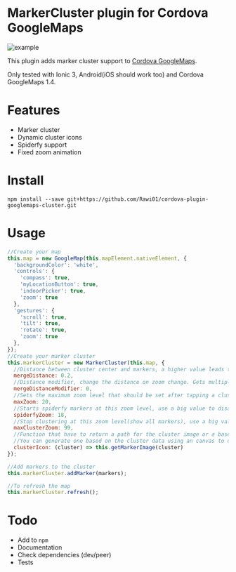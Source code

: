 # MarkerCluster plugin for Cordova GoogleMaps

![example](https://user-images.githubusercontent.com/5850477/27987614-c1c67d10-6410-11e7-9a22-242bdbc0dbc7.png)

This plugin adds marker cluster support to [Cordova GoogleMaps](https://github.com/mapsplugin/cordova-plugin-googlemaps).

Only tested with Ionic 3, Android(iOS should work too) and Cordova GoogleMaps 1.4.

# Features

* Marker cluster
* Dynamic cluster icons
* Spiderfy support
* Fixed zoom animation

# Install

```
npm install --save git+https://github.com/Rawi01/cordova-plugin-googlemaps-cluster.git
```

# Usage

```javascript
//Create your map
this.map = new GoogleMap(this.mapElement.nativeElement, {
  'backgroundColor': 'white',
  'controls': {
    'compass': true,
    'myLocationButton': true,
    'indoorPicker': true,
    'zoom': true
  },
  'gestures': {
    'scroll': true,
    'tilt': true,
    'rotate': true,
    'zoom': true
  },
});
//Create your marker cluster
this.markerCluster = new MarkerCluster(this.map, {
  //Distance between cluster center and markers, a higher value leads to less clusters
  mergeDistance: 0.2,
  //Distance modifier, change the distance on zoom change. Gets multiplied by zoom and added to merge distance.
  mergeDistanceModifier: 0,
  //Sets the maximum zoom level that should be set after tapping a cluster
  maxZoom: 20,
  //Starts spiderfy markers at this zoom level, use a big value to disable spiderfy
  spiderfyZoom: 18,
  //Stop clustering at this zoom level(show all markers), use a big value to cluster always
  maxClusterZoom: 99,
  //Function that have to return a path for the cluster image or a base64 encoded data url.
  //You can generate one based on the cluster data using an canvas to draw and call toDataURL() to get the image
  clusterIcon: (cluster) => this.getMarkerImage(cluster)
});

//Add markers to the cluster
this.markerCluster.addMarker(markers);

//To refresh the map
this.markerCluster.refresh();

```
# Todo

* Add to `npm`
* Documentation
* Check dependencies (dev/peer)
* Tests
